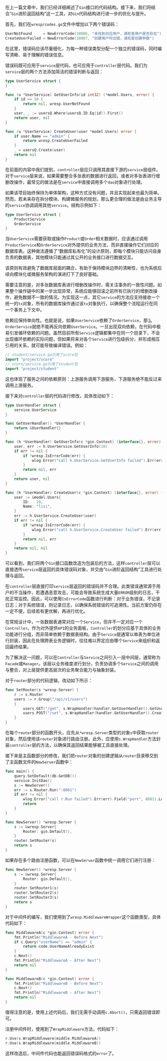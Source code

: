 在上一篇文章中，我们已经详细阐述了`Gin`接口的代码结构。接下来，我们将结合“`Gin`进阶返回结构”这一工具，对`Gin`代码结构进行进一步的优化与提升。

首先，我们在`wresp/codes.go`文件中增加以下两个错误码：

```go
UserNotFound     = NewErrorCode(10006, "未找到对应用户，请检查用户是否存在")
CreateUserFailed = NewErrorCode(10007, "创建用户时出错，请检查创建参数")
```

在这里，错误码应该尽量细化，为每一种错误类型分配一个独立的错误码，同时编写清晰、易于理解的错误信息。

错误码既可应用于`service`层代码，也可应用于`controller`层代码。我们为`service`层的两个方法添加简洁的错误判断与返回：

```go
type UserService struct {
}

func (u *UserService) GetUserInfo(id int32) (*model.Users, error) {
	if id == 10 {
		return nil, wresp.UserNotFound
	}
	user, _ := usersQ.Where(usersQ.ID.Eq(id)).First()
	return user, nil
}

func (u *UserService) CreateUser(user *model.Users) error {
	if user.Name == "admin" {
		return wresp.CreateUserFailed
	}
	_ = usersQ.Create(user)
	return nil
}
```

在前面的内容中我们提到，`controller`层应只调用其直接下游的`service`层组件。对于`service`层来说，如果需要整合多张表的数据进行返回，或者对多张表进行增删改操作，最常见的做法是在`service`中直接调用多个`dao`对象进行处理。

如果该项目始终保持为单体架构，这种方式没有问题，并且实现起来也最为简单。然而，若未来存在拆分模块、构建微服务的规划，那么更合理的做法是由业务主导的`service`协调调用其他`service`。结构示例如下：

```go
type UserService struct {
	ProductService
	OrderService
}
```

当`UserService`需要获取或操作`Product`或`Order`相关数据时，应该通过调用`ProductService`和`OrderService`对外提供的业务方法，而非直接操作它们对应的数据库表。这种做法遵循了“数据库私有化”的设计原则，即每个模块只能访问自身负责的数据表，其他模块只能通过其公开的业务接口进行数据交互。

该原则有效避免了数据库层面的耦合，有助于保持模块边界的清晰性，也为系统后续向模块化或微服务架构的演进打下了良好基础。

需要注意的是，对多张数据库表进行增删改操作时，需关注事务的一致性问题。如果整个操作链中的某一步出现异常，系统应能够回滚之前所有已执行的增删改操作，避免数据不一致的情况。为实现这一点，其它`service`的方法应支持接收一个统一的`tx`对象，所有的数据库操作通过该`tx`对象执行，以确保整个流程运行在同一个事务上下文中。

依赖应保持单向性。也就是说，如果`UserService`依赖了`OrderService`，那么`OrderService`就绝不能再反向依赖`UserService`。一旦出现双向依赖，在代码中极易引发循环依赖的问题。虽然目前所有`Service`逻辑都集中在同一个目录下，不会出现循环依赖的实际问题，但如果将来对各个`Service`进行包级拆分，并形成相互引用的关系，就可能导致编译错误。例如：

```go
// student/service.go引用了score包
import "project/score"
// score/service.go引用了student包
import "project/student"
```

这也体现了服务之间的依赖原则：上游服务调用下游服务，下游服务绝不能反过来调用上游服务。

接下来对`controller`层的代码进行修改，具体改动如下：

```go
type UserHandler struct {
	service.UserService
}

func GetUserHandler() *UserHandler {
	return &UserHandler{}
}

func (h *UserHandler) GetUserInfo(c *gin.Context) (interface{}, error) {
	user, err := h.UserService.GetUserInfo(10)
	if err != nil {
		if !wresp.IsErrorCode(err) {
			wlog.Error("call h.UserService.GetUserInfo failed").Err(err).Field("id", 10).Log()
		}
		return nil, err
	}
	return user, nil
}

func (h *UserHandler) CreateUser(c *gin.Context) (interface{}, error) {
	user := &model.Users{
		ID:   20,
		Name: "lisi",
	}
	err := h.UserService.CreateUser(user)
	if err != nil {
		if !wresp.IsErrorCode(err) {
			wlog.Error("call h.UserService.CreateUser failed").Err(err).Field("user", user).Log()
		}
		return nil, err
	}
	return nil, nil
}
```

可以看到，我们将两个`Gin`接口函数改造为包装后的方法，这样`controller`层可以直接透传`service`层返回的具体错误码对象，并交由“`Gin`进阶返回结构”工具进行处理与返回。

在`controller`层直接打印`service`层返回的错误码并不合理。此类错误通常源于用户的不当操作，若遭遇恶意攻击，可能会导致系统生成大量`ERROR`级别的日志，干扰正常监控。因此，可以使用`IsErrorCode`函数进行判断：对于业务错误，不记录日志；对于系统错误，则记录日志，以确保系统错误的可追溯性。当前方案仍存在一定不便，后续若有更优解，再进行优化。

在常规设计中，一张数据表通常对应一个`Service`，但并不一定对应一个`Controller`。作为对外提供`API`的业务面板，`Controller`的划分应基于具体的业务功能进行分组，而非简单依赖于数据表结构。由于`Service`层通常以单表为单位进行封装，因此在处理跨表业务逻辑时，往往难以界定应由哪个`Service`来组织和返回最终结果。

为了解决这一问题，可以在`Controller`与`Service`之间引入一层中间层，通常称为`Facade`或`Manager`。该层以业务维度进行划分，负责协调多个`Service`之间的调用与整合，对上层提供更高层次的业务聚合能力与抽象封装。

对于`router`部分的代码逻辑，改动如下所示：

```go
func SetRouter(s *wresp.Server) {
    r := s.Router
	users := r.Group("/api/v1/users")
	{
		users.GET("/get", s.WrapHandler(handler.GetUserHandler().GetUserInfo))
		users.POST("/set", s.WrapHandler(handler.GetUserHandler().CreateUser))
	}
}
```

在每个`router`部分的函数开头，应先从`*wresp.Server`类型的对象`s`中获取`router`对象，然后使用该`router`对象进行路由注册。此外，应使用`s.WrapHandler`方法封装`controller`层的方法，以确保其返回结果能够被工具直接处理。

接下来是主函数部分的修改，我们把`router`对象的创建逻辑从`router`目录移交到了主函数文件的`NewServer`函数中：

```go
func main() {
    query.SetDefault(db.GetDB())
	service.InitDao()
	s := NewServer()
	err := s.Router.Run(":8081")
	if err != nil {
		wlog.Error("call r.Run failed").Err(err).Field("port", 8081).Log()
		return
	}
}

func NewServer() *wresp.Server {
	s := &wresp.Server{
		Router: gin.Default(),
	}
	router.SetRouter(s)
	return s
}
```

如果存在多个路由注册函数，可以在`NewServer`函数中统一调用它们进行注册：

```go
func NewServer() *wresp.Server {
	s := &wresp.Server{
		Router: gin.Default(),
	}
	router.SetRouter1(s)
	router.SetRouter2(s)
	router.SetRouter3(s)
	return s
}
```

对于中间件的编写，我们使用到了`wresp.MiddlewareWrapper`这个函数类型，具体代码如下：

```go
func MiddlewareA(c *gin.Context) error {
	fmt.Println("MiddlewareA - Before Next")
	if c.Query("userName") == "admin" {
		return code.UserNameAlreadyExist
	}
	c.Next()
	fmt.Println("MiddlewareA - After Next")
	return nil
}

func MiddlewareB(c *gin.Context) error {
	fmt.Println("MiddlewareB - Before Next")
	c.Next()
	fmt.Println("MiddlewareB - After Next")
	return nil
}
```

值得注意的是，使用上述代码后，我们无需手动调用`c.Abort()`，只需返回错误即可。

注册中间件时，使用到了`WrapMiddleware`方法，代码如下：

```go
r.Use(s.WrapMiddleware(middle.MiddlewareA))
r.Use(s.WrapMiddleware(middle.MiddlewareB))
```

这样改造后，中间件代码也能返回错误码格式的`error`了。
